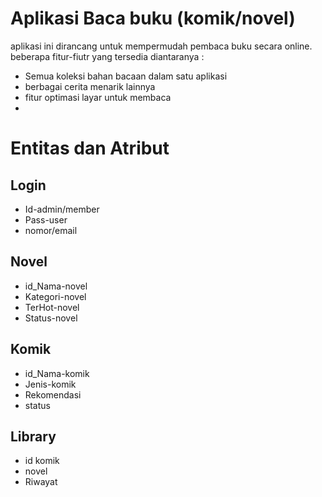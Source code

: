 # Aplikasi Baca buku (komik/novel)
aplikasi ini dirancang untuk mempermudah pembaca buku secara online. beberapa fitur-fiutr yang tersedia diantaranya :
- Semua koleksi bahan bacaan dalam satu aplikasi
- berbagai cerita menarik lainnya
- fitur optimasi layar untuk membaca
- 

# Entitas dan Atribut

## Login
- Id-admin/member
- Pass-user
- nomor/email

## Novel
- id_Nama-novel
- Kategori-novel
- TerHot-novel
- Status-novel

## Komik
- id_Nama-komik
- Jenis-komik
- Rekomendasi
- status

## Library
- id komik
- novel
- Riwayat
